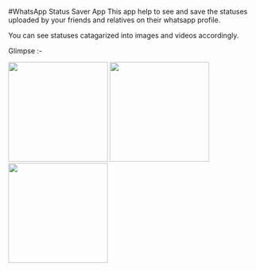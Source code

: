 #WhatsApp Status Saver App
This app help to see and save the statuses uploaded by your friends and relatives on their whatsapp profile.

You can see statuses catagarized into images and videos accordingly.

Glimpse :-


<img src='https://github.com/hemantvardani/WhatsApp-Status-Saver/assets/54838271/c35664b1-1b6b-4669-bb20-aa913d686d49' width="200" height="200"/>
<img src='https://github.com/hemantvardani/WhatsApp-Status-Saver/assets/54838271/b3838dba-7bbc-4f82-966a-5000cbbeebd6' width="200" height="200"/>
<img src='https://github.com/hemantvardani/WhatsApp-Status-Saver/assets/54838271/e3ee84c0-f13c-48fb-82b9-ee498c0b51c6' width="200" height="200"/>
